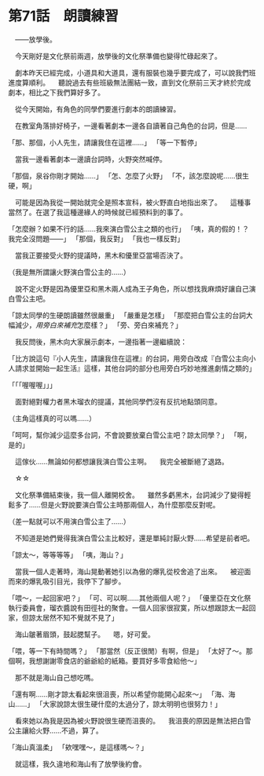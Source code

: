 # 第71話　朗讀練習

　——放學後。

　今天剛好是文化祭前兩週，放學後的文化祭準備也變得忙碌起來了。

　劇本昨天已經完成，小道具和大道具，還有服裝也幾乎要完成了，可以說我們班進度算順利。
　聽說過去有些班級無法團結一致，直到文化祭前三天才終於完成劇本，相比之下我們算好多了。

　從今天開始，有角色的同學們要進行劇本的朗讀練習。

　在教室角落排好椅子，一邊看著劇本一邊各自讀著自己角色的台詞，但是……

「那、那個，小人先生，請讓我住在這裡……」
「等一下暫停」

　當我一邊看著劇本一邊讀台詞時，火野突然喊停。

「那個，泉谷你剛才開始……」
「怎、怎麼了火野」
「不，該怎麼說呢……很生硬，啊」

　可能是因為我從一開始就完全是照本宣科，被火野直白地指出來了。
　這種事當然了。在選了我這種邊緣人的時候就已經預料到的事了。

「怎麼辦？如果不行的話……我來演白雪公主之類的也行」
「咦，真的假的！？我完全沒問題——」
「那個，我反對」
「我也一樣反對」

　當我正要接受火野的提議時，黑木和優里亞當場否決了。

（我是無所謂讓火野演白雪公主的……）

　說不定火野是因為優里亞和黑木兩人成為王子角色，所以想找我麻煩好讓自己演白雪公主吧。

「諒太同學的生硬朗讀雖然很嚴重」
「嚴重是怎樣」
「那麼把白雪公主的台詞大幅減少，*用旁白來補充*怎麼樣？」
「旁、旁白來補充？」

　我反問後，黑木向大家展示劇本，一邊指著一邊繼續說：

「比方說這句『小人先生，請讓我住在這裡』的台詞，用旁白改成『白雪公主向小人請求並開始一起生活』這樣，其他台詞的部分也用旁白巧妙地推進劇情之類的」

「「「喔喔喔」」」

　面對絕對權力者黑木瑠衣的提議，其他同學們沒有反抗地點頭同意。

（主角這樣真的可以嗎……）

「呵呵，幫你減少這麼多台詞，不會說要放棄白雪公主吧？諒太同學？」
「啊，是的」

　這傢伙……無論如何都想讓我演白雪公主啊。
　我完全被斷絕了退路。

　☆☆

　文化祭準備結束後，我一個人離開校舍。
　雖然多虧黑木，台詞減少了變得輕鬆多了……但是火野說要演白雪公主時那兩個人，為什麼那麼反對呢。

（差一點就可以不用演白雪公主了……）

　不知道是她們覺得我演白雪公主比較好，還是單純討厭火野……希望是前者吧。

「諒太～，等等等等」
「咦，海山？」

　當我一個人走著時，海山晃動著她引以為傲的爆乳從校舍追了出來。
　被迎面而來的爆乳吸引目光，我停下了腳步。

「喂～，一起回家吧？」
「可、可以啊……其他兩個人呢？」
「優里亞在文化祭執行委員會，瑠衣醬說有田徑社的聚會。一個人回家很寂寞，所以想跟諒太一起回家，但諒太居然不知不覺就不見了」

　海山皺著眉頭，鼓起腮幫子。
　嗯，好可愛。

「喂，等一下有時間嗎？」
「那當然（反正很閒）有啊，但是」
「太好了～。那個啊，我想謝謝零食店的爺爺給的紙箱。要買好多零食給他～」

　那不就是海山自己想吃嗎。

「還有啊……剛才諒太看起來很沮喪，所以希望你能開心起來～」
「海、海山……」
「大家說諒太很生硬什麼的太過分了，諒太明明也很努力！」

　看來她以為我是因為被火野說很生硬而沮喪的。
　我沮喪的原因是無法把白雪公主讓給火野……不過，算了。

「海山真溫柔」
「欸嘿嘿～，是這樣嗎～？」

　就這樣，我久違地和海山有了放學後約會。